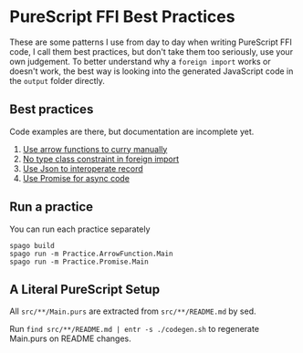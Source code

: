 # PureScript FFI Best Practices

These are some patterns I use from day to day when writing PureScript FFI code, I call them best practices, but don't take them too seriously, use your own judgement. To better understand why a `foreign import` works or doesn't work, the best way is looking into the generated JavaScript code in the `output` folder directly.

## Best practices

Code examples are there, but documentation are incomplete yet.

1. [Use arrow functions to curry manually](src/Practice/ArrowFunction)
2. [No type class constraint in foreign import](src/Practice/NoTypeClass)
3. [Use Json to interoperate record](src/Practice/Json)
4. [Use Promise for async code](src/Practice/Promise)

## Run a practice

You can run each practice separately

```
spago build
spago run -m Practice.ArrowFunction.Main
spago run -m Practice.Promise.Main
```

## A Literal PureScript Setup

All `src/**/Main.purs` are extracted from `src/**/README.md` by sed.

Run `find src/**/README.md | entr -s ./codegen.sh` to regenerate Main.purs on README changes.
